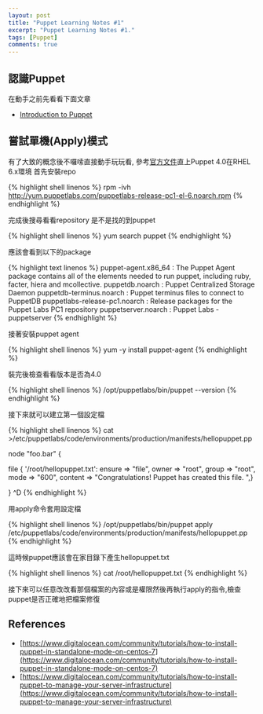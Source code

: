 ```yaml
---
layout: post
title: "Puppet Learning Notes #1"
excerpt: "Puppet Learning Notes #1."
tags: [Puppet]
comments: true
---
```


## 認識Puppet ##

在動手之前先看看下面文章

* [Introduction to Puppet](http://docs.puppetlabs.com/guides/introduction.html)

## 嘗試單機(Apply)模式

有了大致的概念後不囉嗦直接動手玩玩看, 參考[官方文件](http://docs.puppetlabs.com/puppet/4.0/reference/install_linux.html)直上Puppet 4.0在RHEL 6.x環境 首先安裝repo

{% highlight shell linenos %}
rpm -ivh http://yum.puppetlabs.com/puppetlabs-release-pc1-el-6.noarch.rpm
{% endhighlight %}

完成後搜尋看看repository 是不是找的到puppet

{% highlight shell linenos %}
yum search puppet
{% endhighlight %}

應該會看到以下的package

{% highlight text linenos %}
puppet-agent.x86_64 : The Puppet Agent package contains all of the elements needed to run puppet, including ruby, facter, hiera and mcollective.
puppetdb.noarch : Puppet Centralized Storage Daemon
puppetdb-terminus.noarch : Puppet terminus files to connect to PuppetDB
puppetlabs-release-pc1.noarch : Release packages for the Puppet Labs PC1 repository
puppetserver.noarch : Puppet Labs - puppetserver
{% endhighlight %}

接著安裝puppet agent

{% highlight shell linenos %}
yum -y install puppet-agent
{% endhighlight %}

裝完後檢查看看版本是否為4.0

{% highlight shell linenos %}
/opt/puppetlabs/bin/puppet --version
{% endhighlight %}

接下來就可以建立第一個設定檔

{% highlight shell linenos %}
cat >/etc/puppetlabs/code/environments/production/manifests/hellopuppet.pp

node "foo.bar" {

file { '/root/hellopuppet.txt':
ensure => "file",
owner => "root",
group => "root",
mode => "600",
content => "Congratulations!
Puppet has created this file.
",}

}
^D
{% endhighlight %}

用apply命令套用設定檔

{% highlight shell linenos %}
/opt/puppetlabs/bin/puppet apply /etc/puppetlabs/code/environments/production/manifests/hellopuppet.pp
{% endhighlight %}

這時候puppet應該會在家目錄下產生hellopuppet.txt

{% highlight shell linenos %}
cat /root/hellopuppet.txt
{% endhighlight %}

接下來可以任意改改看那個檔案的內容或是權限然後再執行apply的指令,檢查puppet是否正確地把檔案修復

## References

* [https://www.digitalocean.com/community/tutorials/how-to-install-puppet-in-standalone-mode-on-centos-7](https://www.digitalocean.com/community/tutorials/how-to-install-puppet-in-standalone-mode-on-centos-7)
* [https://www.digitalocean.com/community/tutorials/how-to-install-puppet-to-manage-your-server-infrastructure](https://www.digitalocean.com/community/tutorials/how-to-install-puppet-to-manage-your-server-infrastructure)
